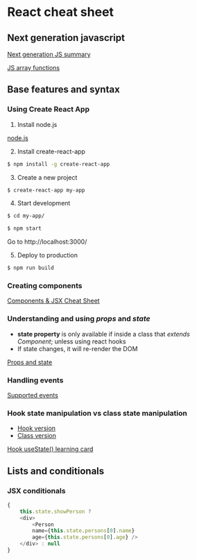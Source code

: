 # React cheat sheet

## Next generation javascript

[Next generation JS summary](https://github.com/maximebarber/react-complete-guide/blob/master/docs/next-gen-js-summary.pdf)

[JS array functions](https://developer.mozilla.org/en-US/docs/Web/JavaScript/Reference/Global_Objects/Array)

## Base features and syntax

### Using Create React App

1. Install node.js

[node.js](https://nodejs.org/en/)

2. Install create-react-app

```sh
$ npm install -g create-react-app
```

3. Create a new project

```sh
$ create-react-app my-app
```

4. Start development

```sh
$ cd my-app/
```

```sh
$ npm start
```

Go to http://localhost:3000/

5. Deploy to production

```sh
$ npm run build
```

### Creating components

[Components & JSX Cheat Sheet](https://github.com/maximebarber/react-complete-guide/blob/master/docs/components.pdf)

### Understanding and using *props* and *state*

* **state property** is only available if inside a class that *extends Component*; unless using react hooks
* If state changes, it will re-render the DOM

[Props and state](https://github.com/maximebarber/react-complete-guide/blob/master/docs/props-state.pdf)

### Handling events

[Supported events](https://reactjs.org/docs/events.html#supported-events)

### Hook state manipulation vs class state manipulation

* [Hook version](https://github.com/maximebarber/react-complete-guide/blob/master/code/use-state-hook)
* [Class version](https://github.com/maximebarber/react-complete-guide/blob/master/code/class-based)

[Hook useState() learning card](https://github.com/maximebarber/react-complete-guide/blob/master/docs/usestate-learning-card.pdf)

## Lists and conditionals

### JSX conditionals

```js
{
    this.state.showPerson ?
    <div>
        <Person
        name={this.state.persons[0].name}
        age={this.state.persons[0].age} />
    </div> : null
}
```
